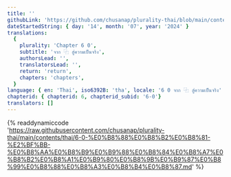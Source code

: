```yaml
---
title: ''
githubLink: 'https://github.com/chusanap/plurality-thai/blob/main/contents/thai/6-0-%E0%B8%88%E0%B8%B2%E0%B8%81-%E2%BF%BB-%E0%B8%AA%E0%B8%B9%E0%B9%88%E0%B8%84%E0%B8%A7%E0%B8%B2%E0%B8%A1%E0%B9%80%E0%B8%9B%E0%B9%87%E0%B8%99%E0%B8%88%E0%B8%A3%E0%B8%B4%E0%B8%87.md'
dateStartedString: { day: '14', month: '07', year: '2024' }
translations:
  {
    plurality: 'Chapter 6 0',
    subtitle: 'จาก ⿻ สู่ความเป็นจริง',
    authorsLead: '',
    translatorsLead: '',
    return: 'return',
    chapters: 'chapters',
  }
language: { en: 'Thai', iso6392B: 'tha', locale: '6 0 จาก ⿻ สู่ความเป็นจริง' }
chapterid: { chapterid: 6, chapterid_subid: '6-0'}
translators: []
---
```

{% readdynamiccode 'https://raw.githubusercontent.com/chusanap/plurality-thai/main/contents/thai/6-0-%E0%B8%88%E0%B8%B2%E0%B8%81-%E2%BF%BB-%E0%B8%AA%E0%B8%B9%E0%B9%88%E0%B8%84%E0%B8%A7%E0%B8%B2%E0%B8%A1%E0%B9%80%E0%B8%9B%E0%B9%87%E0%B8%99%E0%B8%88%E0%B8%A3%E0%B8%B4%E0%B8%87.md' %}